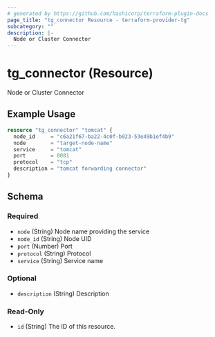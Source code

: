 ```yaml
---
# generated by https://github.com/hashicorp/terraform-plugin-docs
page_title: "tg_connector Resource - terraform-provider-tg"
subcategory: ""
description: |-
  Node or Cluster Connector
---
```


# tg_connector (Resource)

Node or Cluster Connector

## Example Usage

```terraform
resource "tg_connector" "tomcat" {
  node_id     = "c6a21f67-ba22-4c0f-b023-53e49b1ef4b9"
  node        = "target-node-name"
  service     = "tomcat"
  port        = 8081
  protocol    = "tcp"
  description = "tomcat forwarding connector"
}
```

<!-- schema generated by tfplugindocs -->
## Schema

### Required

- `node` (String) Node name providing the service
- `node_id` (String) Node UID
- `port` (Number) Port
- `protocol` (String) Protocol
- `service` (String) Service name

### Optional

- `description` (String) Description

### Read-Only

- `id` (String) The ID of this resource.


